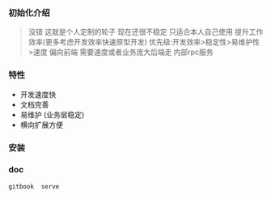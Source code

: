 ### 初始化介绍

> 没错 这就是个人定制的轮子
> 现在还很不稳定 只适合本人自己使用
> 提升工作效率(更多考虑开发效率快速原型开发) 优先级:开发效率>稳定性>易维护性>速度
> 偏向前端 需要速度或者业务庞大后端走 内部rpc服务

###  特性
- 开发速度快
- 文档完善
- 易维护 (业务层稳定)
- 横向扩展方便


### 安装


### doc

```
gitbook  serve
```